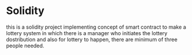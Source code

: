 # Solidity

this is a solidity project implementing concept of smart contract to make a lottery system in which there is a manager 
who initiates the lottery dostribution and also for lottery to happen, there are minimum of three people needed.
